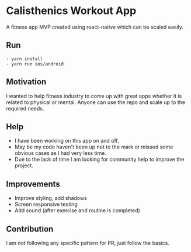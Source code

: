 # Calisthenics Workout App
A fitness app MVP created using react-native which can be scaled easily. 

## Run
    - yarn install
    - yarn run ios/android

## Motivation
I wanted to help fitness industry to come up with great apps whether it is related to physical or mental. Anyone can use the repo and scale up to the required needs. 

## Help
- I have been working on this app on and off. 
- May be my code haven't been up not to the mark or missed some obvious cases as I had very less time. 
- Due to the lack of time I am looking for community help to improve the project. 

## Improvements
- Improve styling, add shadows
- Screen responsive testing
- Add sound (after exercise and routine is completed)

## Contribution
I am not following any specific pattern for PR, just follow the basics. 
